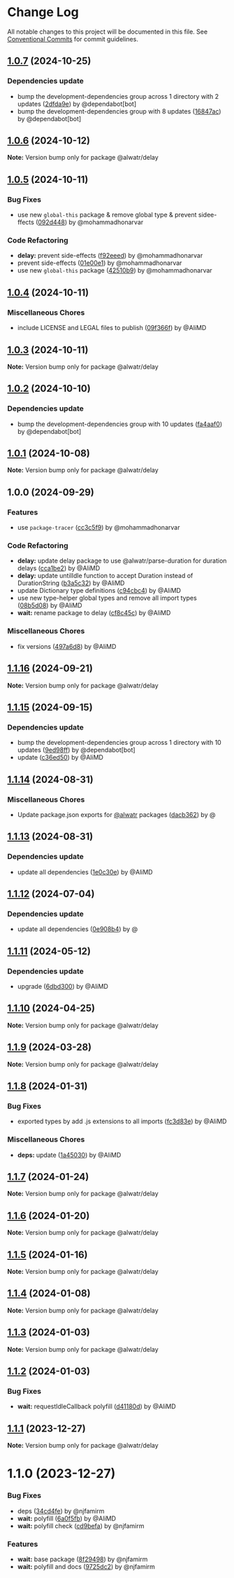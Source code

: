 # Change Log

All notable changes to this project will be documented in this file.
See [Conventional Commits](https://conventionalcommits.org) for commit guidelines.

## [1.0.7](https://github.com/Alwatr/nanolib/compare/@alwatr/delay@1.0.6...@alwatr/delay@1.0.7) (2024-10-25)

### Dependencies update

* bump the development-dependencies group across 1 directory with 2 updates ([2dfda9e](https://github.com/Alwatr/nanolib/commit/2dfda9ec38a595f1fd961490d1a2fbf060f20a66)) by @dependabot[bot]
* bump the development-dependencies group with 8 updates ([16847ac](https://github.com/Alwatr/nanolib/commit/16847acba91da027c422e3910d0f2dcc1f084e93)) by @dependabot[bot]

## [1.0.6](https://github.com/Alwatr/nanolib/compare/@alwatr/delay@1.0.5...@alwatr/delay@1.0.6) (2024-10-12)

**Note:** Version bump only for package @alwatr/delay

## [1.0.5](https://github.com/Alwatr/nanolib/compare/@alwatr/delay@1.0.4...@alwatr/delay@1.0.5) (2024-10-11)

### Bug Fixes

- use new `global-this` package & remove global type & prevent sidee-ffects ([092d448](https://github.com/Alwatr/nanolib/commit/092d44885738ed58215698917ae97c13958f7c7d)) by @mohammadhonarvar

### Code Refactoring

- **delay:** prevent side-effects ([f92eeed](https://github.com/Alwatr/nanolib/commit/f92eeed7d917f6eb3ca9a407fab0b1ea77adc1d4)) by @mohammadhonarvar
- prevent side-effects ([01e00e1](https://github.com/Alwatr/nanolib/commit/01e00e191385cc92b28677df0c01a085916ae677)) by @mohammadhonarvar
- use new `global-this` package ([42510b9](https://github.com/Alwatr/nanolib/commit/42510b9ae0e385206a902db093d188949f1cb84e)) by @mohammadhonarvar

## [1.0.4](https://github.com/Alwatr/nanolib/compare/@alwatr/delay@1.0.3...@alwatr/delay@1.0.4) (2024-10-11)

### Miscellaneous Chores

- include LICENSE and LEGAL files to publish ([09f366f](https://github.com/Alwatr/nanolib/commit/09f366f680bfa9fb26acb2cd1ccbc68c5a9e9ad8)) by @AliMD

## [1.0.3](https://github.com/Alwatr/nanolib/compare/@alwatr/delay@1.0.2...@alwatr/delay@1.0.3) (2024-10-11)

**Note:** Version bump only for package @alwatr/delay

## [1.0.2](https://github.com/Alwatr/nanolib/compare/@alwatr/delay@1.0.1...@alwatr/delay@1.0.2) (2024-10-10)

### Dependencies update

- bump the development-dependencies group with 10 updates ([fa4aaf0](https://github.com/Alwatr/nanolib/commit/fa4aaf04c907ecae06aa14000ce35216170c15ad)) by @dependabot[bot]

## [1.0.1](https://github.com/Alwatr/nanolib/compare/@alwatr/delay@1.0.0...@alwatr/delay@1.0.1) (2024-10-08)

**Note:** Version bump only for package @alwatr/delay

## 1.0.0 (2024-09-29)

### Features

- use `package-tracer` ([cc3c5f9](https://github.com/Alwatr/nanolib/commit/cc3c5f9c1a3d03f0d81b46835665f16a0426fd0d)) by @mohammadhonarvar

### Code Refactoring

- **delay:** update delay package to use @alwatr/parse-duration for duration delays ([cca1be2](https://github.com/Alwatr/nanolib/commit/cca1be2dcfeec6dce388562ef867b81af1823b62)) by @AliMD
- **delay:** update untilIdle function to accept Duration instead of DurationString ([b3a5c32](https://github.com/Alwatr/nanolib/commit/b3a5c322a1b59833693149da644c7d2eddd6a374)) by @AliMD
- update Dictionary type definitions ([c94cbc4](https://github.com/Alwatr/nanolib/commit/c94cbc4523864e2cc47828ccf5508b68945ac2b8)) by @AliMD
- use new type-helper global types and remove all import types ([08b5d08](https://github.com/Alwatr/nanolib/commit/08b5d08c03c7c315382337239de0426462f384b8)) by @AliMD
- **wait:** rename package to delay ([cf8c45c](https://github.com/Alwatr/nanolib/commit/cf8c45cf3f5b61fdd4b1b1c7f744c4eb3e230016)) by @AliMD

### Miscellaneous Chores

- fix versions ([497a6d8](https://github.com/Alwatr/nanolib/commit/497a6d81ae5989e566e96d498fc5f1b6c80193ae)) by @AliMD

## [1.1.16](https://github.com/Alwatr/nanolib/compare/@alwatr/delay@1.1.15...@alwatr/delay@1.1.16) (2024-09-21)

**Note:** Version bump only for package @alwatr/delay

## [1.1.15](https://github.com/Alwatr/nanolib/compare/@alwatr/delay@1.1.14...@alwatr/delay@1.1.15) (2024-09-15)

### Dependencies update

- bump the development-dependencies group across 1 directory with 10 updates ([9ed98ff](https://github.com/Alwatr/nanolib/commit/9ed98ffd0668d5a36e255c82edab3af53bffda8f)) by @dependabot[bot]
- update ([c36ed50](https://github.com/Alwatr/nanolib/commit/c36ed50f68da2f5608ccd96119963a16cfacb4ce)) by @AliMD

## [1.1.14](https://github.com/Alwatr/nanolib/compare/@alwatr/delay@1.1.13...@alwatr/delay@1.1.14) (2024-08-31)

### Miscellaneous Chores

- Update package.json exports for [@alwatr](https://github.com/alwatr) packages ([dacb362](https://github.com/Alwatr/nanolib/commit/dacb362b145e3c51b4aba00ff643687a3fac11d2)) by @

## [1.1.13](https://github.com/Alwatr/nanolib/compare/@alwatr/delay@1.1.12...@alwatr/delay@1.1.13) (2024-08-31)

### Dependencies update

- update all dependencies ([1e0c30e](https://github.com/Alwatr/nanolib/commit/1e0c30e6a3a8e19deb5185814e24ab6c08dca573)) by @AliMD

## [1.1.12](https://github.com/Alwatr/nanolib/compare/@alwatr/delay@1.1.11...@alwatr/delay@1.1.12) (2024-07-04)

### Dependencies update

- update all dependencies ([0e908b4](https://github.com/Alwatr/nanolib/commit/0e908b476a6b976ec2447f864c8cafcbb8a0f099)) by @

## [1.1.11](https://github.com/Alwatr/nanolib/compare/@alwatr/delay@1.1.10...@alwatr/delay@1.1.11) (2024-05-12)

### Dependencies update

- upgrade ([6dbd300](https://github.com/Alwatr/nanolib/commit/6dbd300642c9bcc9e7d0b281e244bf1b06eb1c38)) by @AliMD

## [1.1.10](https://github.com/Alwatr/nanolib/compare/@alwatr/delay@1.1.9...@alwatr/delay@1.1.10) (2024-04-25)

**Note:** Version bump only for package @alwatr/delay

## [1.1.9](https://github.com/Alwatr/nanolib/compare/@alwatr/delay@1.1.8...@alwatr/delay@1.1.9) (2024-03-28)

**Note:** Version bump only for package @alwatr/delay

## [1.1.8](https://github.com/Alwatr/nanolib/compare/@alwatr/delay@1.1.7...@alwatr/delay@1.1.8) (2024-01-31)

### Bug Fixes

- exported types by add .js extensions to all imports ([fc3d83e](https://github.com/Alwatr/nanolib/commit/fc3d83e8f375da97ba276314b2e6966aa82c9b3f)) by @AliMD

### Miscellaneous Chores

- **deps:** update ([1a45030](https://github.com/Alwatr/nanolib/commit/1a450305440b710a300787d4ca24b1ed8c6a39d7)) by @AliMD

## [1.1.7](https://github.com/Alwatr/nanolib/compare/@alwatr/delay@1.1.6...@alwatr/delay@1.1.7) (2024-01-24)

**Note:** Version bump only for package @alwatr/delay

## [1.1.6](https://github.com/Alwatr/nanolib/compare/@alwatr/delay@1.1.5...@alwatr/delay@1.1.6) (2024-01-20)

**Note:** Version bump only for package @alwatr/delay

## [1.1.5](https://github.com/Alwatr/nanolib/compare/@alwatr/delay@1.1.4...@alwatr/delay@1.1.5) (2024-01-16)

**Note:** Version bump only for package @alwatr/delay

## [1.1.4](https://github.com/Alwatr/nanolib/compare/@alwatr/delay@1.1.3...@alwatr/delay@1.1.4) (2024-01-08)

**Note:** Version bump only for package @alwatr/delay

## [1.1.3](https://github.com/Alwatr/nanolib/compare/@alwatr/delay@1.1.2...@alwatr/delay@1.1.3) (2024-01-03)

**Note:** Version bump only for package @alwatr/delay

## [1.1.2](https://github.com/Alwatr/nanolib/compare/@alwatr/delay@1.1.1...@alwatr/delay@1.1.2) (2024-01-03)

### Bug Fixes

- **wait:** requestIdleCallback polyfill ([d41180d](https://github.com/Alwatr/nanolib/commit/d41180dc2f0c313eb86f05f60050e57e891897c3)) by @AliMD

## [1.1.1](https://github.com/Alwatr/nanolib/compare/@alwatr/delay@1.1.0...@alwatr/delay@1.1.1) (2023-12-27)

**Note:** Version bump only for package @alwatr/delay

# 1.1.0 (2023-12-27)

### Bug Fixes

- deps ([34cd4fe](https://github.com/Alwatr/nanolib/commit/34cd4fead81b309765144a24add67e3f63bca127)) by @njfamirm
- **wait:** polyfill ([6a0f5fb](https://github.com/Alwatr/nanolib/commit/6a0f5fb5f0ae369d832760c026c26428689d258d)) by @AliMD
- **wait:** polyfill check ([cd9befa](https://github.com/Alwatr/nanolib/commit/cd9befa0ae01090016eb16befc08d1ce17ba881d)) by @njfamirm

### Features

- **wait:** base package ([8f29498](https://github.com/Alwatr/nanolib/commit/8f294983f9250e1ec8fb60dce72347f9586c561b)) by @njfamirm
- **wait:** polyfill and docs ([9725dc2](https://github.com/Alwatr/nanolib/commit/9725dc2cfa4d70fb5dac8a2816f986ad00c4f43f)) by @njfamirm
